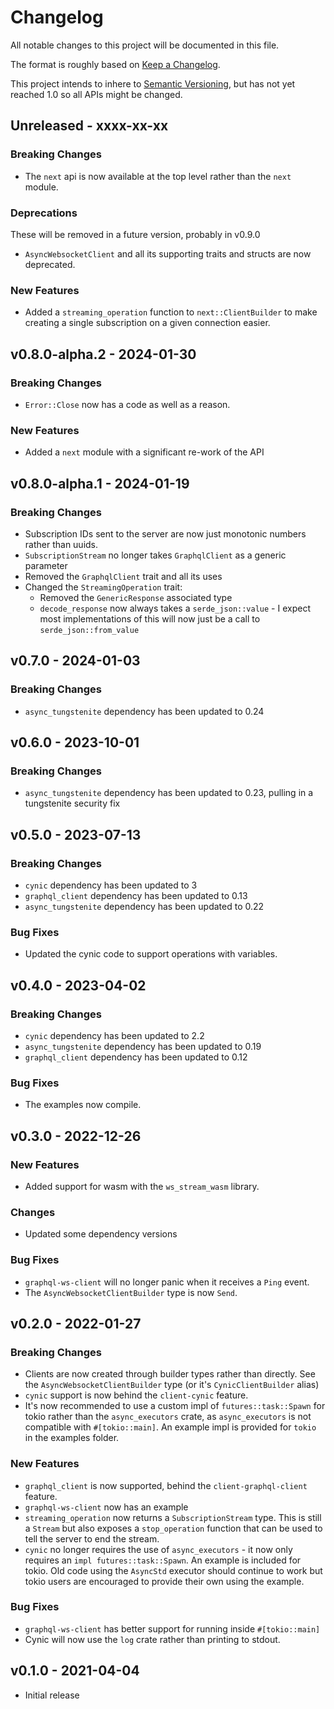 # Changelog

All notable changes to this project will be documented in this file.

The format is roughly based on [Keep a
Changelog](http://keepachangelog.com/en/1.0.0/).

This project intends to inhere to [Semantic
Versioning](http://semver.org/spec/v2.0.0.html), but has not yet reached 1.0 so
all APIs might be changed.

## Unreleased - xxxx-xx-xx

### Breaking Changes

- The `next` api is now available at the top level rather than the `next`
  module.

### Deprecations

These will be removed in a future version, probably in v0.9.0

- `AsyncWebsocketClient` and all its supporting traits and structs are now
  deprecated.

### New Features

- Added a `streaming_operation` function to `next::ClientBuilder` to make
  creating a single subscription on a given connection easier.

## v0.8.0-alpha.2 - 2024-01-30

### Breaking Changes

- `Error::Close` now has a code as well as a reason.

### New Features

- Added a `next` module with a significant re-work of the API

## v0.8.0-alpha.1 - 2024-01-19

### Breaking Changes

- Subscription IDs sent to the server are now just monotonic numbers rather
  than uuids.
- `SubscriptionStream` no longer takes `GraphqlClient` as a generic parameter
- Removed the `GraphqlClient` trait and all its uses
- Changed the `StreamingOperation` trait:
  - Removed the `GenericResponse` associated type
  - `decode_response` now always takes a `serde_json::value` - I expect most
    implementations of this will now just be a call to `serde_json::from_value`

## v0.7.0 - 2024-01-03

### Breaking Changes

- `async_tungstenite` dependency has been updated to 0.24

## v0.6.0 - 2023-10-01

### Breaking Changes

- `async_tungstenite` dependency has been updated to 0.23, pulling in a tungstenite security fix

## v0.5.0 - 2023-07-13

### Breaking Changes

- `cynic` dependency has been updated to 3
- `graphql_client` dependency has been updated to 0.13
- `async_tungstenite` dependency has been updated to 0.22

### Bug Fixes

- Updated the cynic code to support operations with variables.

## v0.4.0 - 2023-04-02

### Breaking Changes

- `cynic` dependency has been updated to 2.2
- `async_tungstenite` dependency has been updated to 0.19
- `graphql_client` dependency has been updated to 0.12

### Bug Fixes

- The examples now compile.

## v0.3.0 - 2022-12-26

### New Features

- Added support for wasm with the `ws_stream_wasm` library.

### Changes

- Updated some dependency versions

### Bug Fixes

- `graphql-ws-client` will no longer panic when it receives a `Ping` event.
- The `AsyncWebsocketClientBuilder` type is now `Send`.

## v0.2.0 - 2022-01-27

### Breaking Changes

- Clients are now created through builder types rather than directly. See the
  `AsyncWebsocketClientBuilder` type (or it's `CynicClientBuilder` alias)
- `cynic` support is now behind the `client-cynic` feature.
- It's now recommended to use a custom impl of `futures::task::Spawn` for tokio
  rather than the `async_executors` crate, as `async_executors` is not
  compatible with `#[tokio::main]`. An example impl is provided for `tokio` in
  the examples folder.

### New Features

- `graphql_client` is now supported, behind the `client-graphql-client` feature.
- `graphql-ws-client` now has an example
- `streaming_operation` now returns a `SubscriptionStream` type. This is still
  a `Stream` but also exposes a `stop_operation` function that can be used to
  tell the server to end the stream.
- `cynic` no longer requires the use of `async_executors` - it now only
  requires an `impl futures::task::Spawn`. An example is included for tokio.
  Old code using the `AsyncStd` executor should continue to work but tokio
  users are encouraged to provide their own using the example.

### Bug Fixes

- `graphql-ws-client` has better support for running inside `#[tokio::main]`
- Cynic will now use the `log` crate rather than printing to stdout.

## v0.1.0 - 2021-04-04

- Initial release
